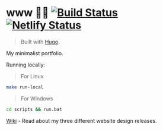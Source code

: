 # www 👨‍💻 [![Build Status](https://travis-ci.org/endormi/www.svg?branch=master)](https://travis-ci.org/endormi/www) [![Netlify Status](https://api.netlify.com/api/v1/badges/bea2cf2f-3454-4562-8740-5bd0476564ba/deploy-status)](https://app.netlify.com/sites/endormi-portfolio/deploys)

> Built with [Hugo](https://gohugo.io/).

My minimalist portfolio.

Running locally:

> For Linux

```sh
make run-local
```

> For Windows

```bat
cd scripts && run.bat
```

[Wiki](https://github.com/endormi/dev-portfolio/wiki) - Read about my three different website design releases.
